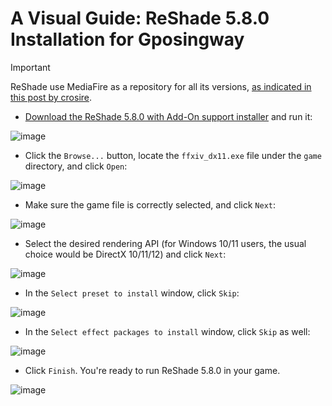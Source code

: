 # A Visual Guide: ReShade 5.8.0 Installation for Gposingway

> [!IMPORTANT]
> ReShade use MediaFire as a repository for all its versions, [as indicated in this post by crosire](https://reshade.me/forum/general-discussion/2207-older-versions).

- [Download the ReShade 5.8.0 with Add-On support installer](https://www.mediafire.com/file/ld302lmswv2dx1k/ReShade_Setup_5.8.0_Addon.exe/file) and run it:
  
![image](https://github.com/gposingway/gposingway/assets/18711130/6a57b0d1-5684-441b-94b3-01254d38095a)

- Click the `Browse...` button, locate the `ffxiv_dx11.exe` file under the `game` directory, and click `Open`:
  
![image](https://github.com/gposingway/gposingway/assets/18711130/433815f2-3648-4efd-b8c3-18786bd1a657)

- Make sure the game file is correctly selected, and click `Next`:

![image](https://github.com/gposingway/gposingway/assets/18711130/8d8062b8-cbe4-4d9c-bcaf-c252c20d2faf)

- Select the desired rendering API (for Windows 10/11 users, the usual choice would be DirectX 10/11/12) and click `Next`:

![image](https://github.com/gposingway/gposingway/assets/18711130/45358023-2100-455c-9619-7c04f5487b4d)

- In the `Select preset to install` window, click `Skip`:

![image](https://github.com/gposingway/gposingway/assets/18711130/c458f994-5b5e-495f-9c4e-04122a63b4a6)

- In the `Select effect packages to install` window, click `Skip` as well:

![image](https://github.com/gposingway/gposingway/assets/18711130/0ff6a3ae-32f4-408a-935a-db9c8d30fb89)

- Click `Finish`. You're ready to run ReShade 5.8.0 in your game.

![image](https://github.com/gposingway/gposingway/assets/18711130/9ab2bf1f-a809-4130-aea7-0f767e8dbe84)
